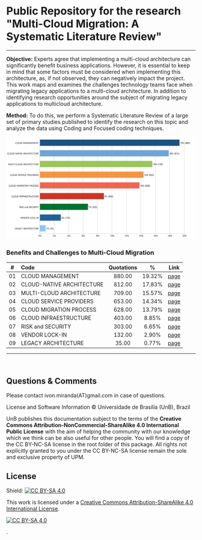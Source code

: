 


# Public Repository for the research  "Multi-Cloud Migration: A Systematic Literature Review"

<hr>

**Objective:** Experts agree that implementing a multi-cloud architecture can significantly benefit business applications. However, it is essential to keep in mind that some factors must be considered when implementing this architecture, as, if not observed, they can negatively impact the project. This work maps and examines the challenges technology teams face when migrating legacy applications to a multi-cloud architecture. In addition to identifying research opportunities around the subject of migrating legacy applications to multicloud architecture.

**Method:** To do this, we perform a Systematic Literature Review of a large set of primary studies published to identify the research on this topic and analyze the data using Coding and Focused coding techniques. 


![Research Categories](files/img/research_categories.png "Research Categoies")




### Benefits and Challenges to Multi-Cloud Migration

|  #  | Code                           | Quotations |     %     | Link  | 
|:---:|:-------------------------------|:----------:|:---------:|:-----:|
| 01  |CLOUD MANAGEMENT                |  880.00    |  19.32%   |   [page](files/01-CLOUD_MANAGEMENT.md)    |
| 02  |CLOUD-NATIVE ARCHITECTURE       |  812.00    |  17.83%   |   [page](files/02-CLOUD-NATIVE_ARCHITECTURE.md)    |
| 03  |MULTI-CLOUD ARCHITECTURE        |  709.00    |  15.57%   |   [page](files/03-MULTI-CLOUD_ARCHITECTURE.md)    |
| 04  |CLOUD SERVICE PROVIDERS         |  653.00    |  14.34%   |   [page](files/04-CLOUD_SERVICE_PROVIDERS.md)    |
| 05  |CLOUD MIGRATION PROCESS         |  628.00    |  13.79%   |   [page](files/05-CLOUD_MIGRATION_PROCESS.md)    |
| 06  |CLOUD INFRAESTRUCTURE           |  403.00    |   8.85%   |   [page](files/06-CLOUD_INFRASTRUCTURE.md)    |
| 07  |RISK and SECURITY               |  303.00    |   6.65%   |   [page](files/07-RISK_and_SECURITY.md)    |
| 08  |VENDOR LOCK-IN                  |  132.00    |   2.90%   |   [page](files/08-VENDOR_LOCK-IN.md)    |
| 09  |LEGACY ARCHITECTURE             |  35.00     |   0.77%   |   [page](files/09-LEGACY_ARCHITECTURE.md)    |

<hr>

<br>


## Questions & Comments

Please contact ivon.miranda(AT)gmail.com in case of questions.

License and Software Information
© Universidade de Brasília (UnB), Brazil

UnB publishes this documentation subject to the terms of the **Creative Commons Attribution-NonCommercial-ShareAlike 4.0 International Public License** with the aim of helping the community with our knowledge which we think can be also useful for other people. You will find a copy of the CC BY-NC-SA license in the root folder of this package. All rights not explicitly granted to you under the CC BY-NC-SA license remain the sole and exclusive property of UPM.

## License

Shield: [![CC BY-SA 4.0][cc-by-sa-shield]][cc-by-sa]

This work is licensed under a [Creative Commons Attribution-ShareAlike 4.0
International License][cc-by-sa].

[![CC BY-SA 4.0][cc-by-sa-image]][cc-by-sa]

[cc-by-sa]: http://creativecommons.org/licenses/by-sa/4.0/
[cc-by-sa-image]: https://licensebuttons.net/l/by-sa/4.0/88x31.png
[cc-by-sa-shield]: https://img.shields.io/badge/License-CC%20BY--SA%204.0-lightgrey.svg



.
